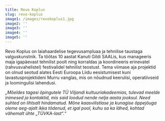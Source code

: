 ```yaml
---
title: Revo Koplus
slug: revo-koplus
image1: /images/revokoplus1.jpg
image2: ''
image3: ''
image4: ''
image5: ''
---
```

Revo Koplus on laiahaardelise tegevusampluaa ja tehnilise taustaga valguskunstnik. Ta töötas 10 aastat Kanuti Gildi SAALis, kus manageeris maja igapäevast tehnilist poolt ning korraldas ja koordineeris erinevatel (rahvusvahelistel) festivalidel tehnilist teostust. Tema viimase aja projektid on olnud seotud alates Eesti Euroopa Liidu eesistumisest kuni lavastusprojektideni Murru vanglas, mis on nõudnud keerulisi, operatiivseid ja loomingulisi lahendusi.

_„Mõeldes tagasi õpingutele TÜ Viljandi kultuuriakadeemias, tulevad meelde inimesed ja kontaktid, mis said loodud nende nelja aasta jooksul. Need suhted on lihtsalt hindamatud. Mõne kaasvilistlase ja kunagise õppejõuga oleme aeg-ajalt ikka tõdenud, et igal pool, kuhu sa ka lähed, kohtad vähemalt ühte „TÜVKA-last“.“_
